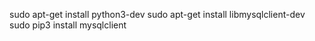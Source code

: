  sudo apt-get install python3-dev
 sudo apt-get install libmysqlclient-dev
 sudo pip3 install mysqlclient
 